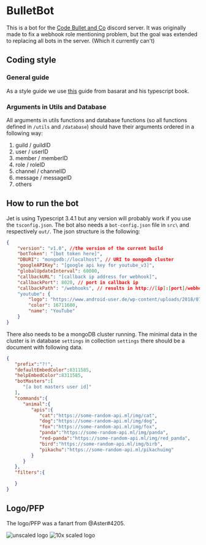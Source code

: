 # BulletBot

This is a bot for the [Code Bullet and Co](https://discord.gg/7Z5d4HF) discord server. It was originally made to fix a webhook role mentioning problem, but the goal was extended to replacing all bots in the server. (Which it currently can't)

## Coding style

### General guide

As a style guide we use [this](https://github.com/basarat/typescript-book/blob/master/docs/styleguide/styleguide.md) guide from basarat and his typescript book.

### Arguments in Utils and Database

All arguments in utils functions and database functions (so all functions defined in `/utils` and `/database`) should have their arguments ordered in a following way:

 1. guild / guildID
 2. user / userID
 3. member / memberID
 4. role / roleID
 5. channel / channelID
 6. message / messageID
 7. others

## How to run the bot

Jet is using Typescript 3.4.1 but any version will probably work if you use the `tsconfig.json`. The bot also needs a `bot-config.json` file in `src\` and respectively `out/`. The json structure is the following:

```JSON
{
    "version": "v1.0", //the version of the current build
    "botToken": "[bot token here]",
    "DBURI": "mongodb://localhost", // URI to mongodb cluster
    "googleAPIKey": "[google api key for youtube_v3]",
    "globalUpdateInterval": 60000,
    "callbackURL": "[callback ip address for webhook]",
    "callbackPort": 8020, // port in callback ip
    "callbackPath": "/webhooks", // results in http://[ip]:[port]/webhooks/[service]
    "youtube": {
        "logo": "https://www.android-user.de/wp-content/uploads/2018/07/icon-youtobe.png",
        "color": 16711680,
        "name": "YouTube"
    }
}
```

There also needs to be a mongoDB cluster running. The minimal data in the cluster is in database `settings` in collection `settings` there should be a document with following data.

```JSON
{  
   "prefix":"?!",
   "defaultEmbedColor":8311585,
   "helpEmbedColor":8311585,
   "botMasters":[  
      "[a bot masters user id]"
   ],
   "commands":{  
      "animal":{  
         "apis":{  
            "cat":"https://some-random-api.ml/img/cat",
            "dog":"https://some-random-api.ml/img/dog",
            "fox":"https://some-random-api.ml/img/fox",
            "panda":"https://some-random-api.ml/img/panda",
            "red-panda":"https://some-random-api.ml/img/red_panda",
            "bird":"https://some-random-api.ml/img/birb",
            "pikachu":"https://some-random-api.ml/pikachuimg"
         }
      }
   },
   "filters":{  

   }
}
```

## Logo/PFP

The logo/PFP was a fanart from @Aster#4205.

![unscaled logo](https://prod-files.lcvn.eu/file/data/ildljchl4c6jnwye44v2/PHID-FILE-quru5ggzl7xnpz3tzbn4/BulletBot-logo.png "Unscaled Logo")
![10x scaled logo](https://prod-files.lcvn.eu/file/data/4gayr3sk67l3jfvgkewk/PHID-FILE-7vasoju424ax4luexojr/BulletBot-logo_scaled.png "10x scaled Logo")